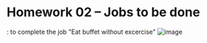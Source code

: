 # Homework 02 – Jobs to be done 
: to complete the job "Eat buffet without excercise" 
![image](https://user-images.githubusercontent.com/78222887/116974670-a83ea500-ace8-11eb-9115-799d0226175e.png)
